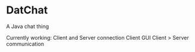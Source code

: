 DatChat
=======

A Java chat thing

Currently working:
Client and Server connection
Client GUI
Client > Server communication
